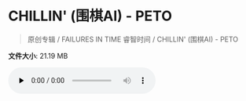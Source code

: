 # CHILLIN' (围棋AI) - PETO

> 原创专辑 / FAILURES IN TIME 睿智时间 / CHILLIN' (围棋AI) - PETO

**文件大小**: 21.19 MB

<audio preload="none" controls><source src="https://file.hsyhx.top/archive/原创专辑/FAILURES IN TIME 睿智时间/CHILLIN' (围棋AI) - PETO.flac" type="audio/mpeg">🤔 您的浏览器不支持此音频格式</audio>